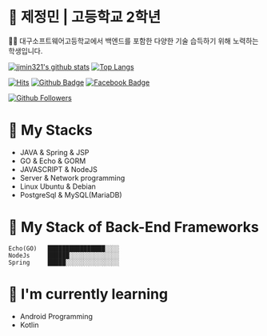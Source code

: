 # 🚀 제정민 | 고등학교 2학년
<p>👨‍🎓 대구소프트웨어고등학교에서 백엔드를 포함한 다양한 기술 습득하기 위해 노력하는 학생입니다.</p>

[![jjmin321's github stats](https://github-readme-stats.vercel.app/api?username=jjmin321&show_icons=true&hide_border=true&count_private=true)](https://github.com/jjmin321)
[![Top Langs](https://github-readme-stats.vercel.app/api/top-langs/?username=jjmin321&hide=r,jupyter%20notebook)](https://github.com/anuraghazra/github-readme-stats)

[![Hits](https://hits.seeyoufarm.com/api/count/incr/badge.svg?url=https%3A%2F%2Fgithub.com%2Fjjmin321)](https://hits.seeyoufarm.com)
[![Github Badge](https://img.shields.io/badge/-Github-000?style=flat-square&logo=Github&logoColor=white&link=https://github.com/jjmin321)](https://github.com/jjmin321)
[![Facebook Badge](https://img.shields.io/badge/facebook-1877f2?style=flat-square&logo=facebook&logoColor=white&link=https://www.facebook.com/profile.php?id=100028649371922)](https://www.facebook.com/profile.php?id=100028649371922)

[![Github Followers](https://img.shields.io/github/followers/jjmin321?color=06d6a0&label=Github%20Followers&style=for-the-badge)](https://github.com/jjmin321?tab=followers)

# 📑 My Stacks
- JAVA & Spring & JSP
- GO & Echo & GORM
- JAVASCRIPT & NodeJS
- Server & Network programming
- Linux Ubuntu & Debian 
- PostgreSql & MySQL(MariaDB)

# 📖 My Stack of Back-End Frameworks 
```text
Echo(GO)   ████████████████░░░░   
NodeJs     ██████░░░░░░░░░░░░░░
Spring     █████░░░░░░░░░░░░░░░   
```

# 🍊 I'm currently learning
- Android Programming
- Kotlin

